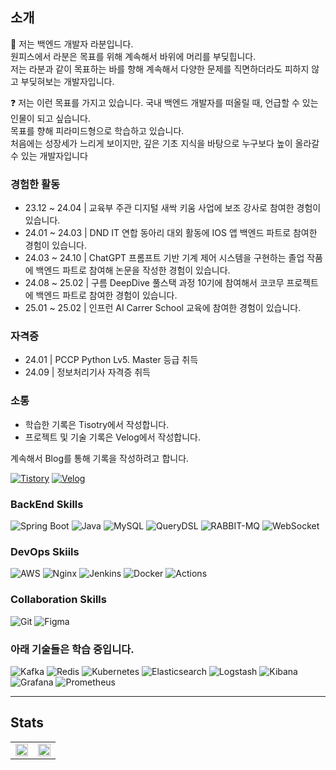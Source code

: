 ## 소개

🐳 저는 백엔드 개발자 라분입니다.  
원피스에서 라분은 목표를 위해 계속해서 바위에 머리를 부딪힙니다.  
저는 라분과 같이 목표하는 바를 향해 계속해서 다양한 문제를 직면하더라도 피하지 않고 부딪혀보는 개발자입니다.  

❓ 저는 이런 목표를 가지고 있습니다.
국내 백엔드 개발자를 떠올릴 때, 언급할 수 있는 인물이 되고 싶습니다.    
목표를 향해 피라미드형으로 학습하고 있습니다.  
처음에는 성장세가 느리게 보이지만, 깊은 기초 지식을 바탕으로 누구보다 높이 올라갈 수 있는 개발자입니다

### 경험한 활동

- 23.12 ~ 24.04 | 교육부 주관 디지털 새싹 키움 사업에 보조 강사로 참여한 경험이 있습니다.
- 24.01 ~ 24.03 | DND IT 연합 동아리 대외 활동에 IOS 앱 백엔드 파트로 참여한 경험이 있습니다.
- 24.03 ~ 24.10 | ChatGPT 프롬프트 기반 기계 제어 시스템을 구현하는 졸업 작품에 백엔드 파트로 참여해 논문을 작성한 경험이 있습니다.
- 24.08 ~ 25.02 | 구름 DeepDive 풀스택 과정 10기에 참여해서 코코무 프로젝트에 백엔드 파트로 참여한 경험이 있습니다.
- 25.01 ~ 25.02 | 인프런 AI Carrer School 교육에 참여한 경험이 있습니다.

### 자격증

- 24.01 | PCCP Python Lv5. Master 등급 취득
- 24.09 | 정보처리기사 자격증 취득

### 소통

- 학습한 기록은 Tisotry에서 작성합니다.
- 프로젝트 및 기술 기록은 Velog에서 작성합니다.

계속해서 Blog를 통해 기록을 작성하려고 합니다.

[![Tistory](https://img.shields.io/badge/Tistory-000000?style=for-the-badge&logo=tistory&logoColor=white)](https://dev-dot.tistory.com)
[![Velog](https://img.shields.io/badge/Velog-20C997?style=for-the-badge&logo=velog&logoColor=white)](https://velog.io/@jihwankim128/posts)

### BackEnd Skills
![Spring Boot](https://img.shields.io/badge/Spring%20Boot-6DB33F?style=for-the-badge&logo=spring-boot&logoColor=white)
![Java](https://img.shields.io/badge/Java-007396?style=for-the-badge&logo=java&logoColor=white)
![MySQL](https://img.shields.io/badge/MySQL-4479A1?style=for-the-badge&logo=mysql&logoColor=white)
![QueryDSL](https://img.shields.io/badge/QueryDSL-007396?style=for-the-badge&logo=java&logoColor=white)
![RABBIT-MQ](https://img.shields.io/badge/-RabbitMQ-FF6600?style=for-the-badge&logo=rabbitmq&logoColor=white)
![WebSocket](https://img.shields.io/badge/WebSocket-010101?style=for-the-badge&logo=socket.io)

### DevOps Skiils
![AWS](https://img.shields.io/badge/AWS-232F3E?style=for-the-badge&logo=amazon-aws&logoColor=white)
![Nginx](https://img.shields.io/badge/Nginx-009639?style=for-the-badge&logo=nginx&logoColor=white)
![Jenkins](https://img.shields.io/badge/Jenkins-D24939?style=for-the-badge&logo=jenkins&logoColor=white)
![Docker](https://img.shields.io/badge/Docker-2496ED?style=for-the-badge&logo=docker&logoColor=white)
![Actions](https://img.shields.io/badge/GitHub%20Actions-2088FF?style=for-the-badge&logo=github-actions&logoColor=white)

### Collaboration Skills
![Git](https://img.shields.io/badge/Git-F05032?style=for-the-badge&logo=git&logoColor=white)
![Figma](https://img.shields.io/badge/Figma-F24E1E?style=for-the-badge&logo=figma&logoColor=white)

### 아래 기술들은 학습 중입니다.
![Kafka](https://img.shields.io/badge/Apache%20Kafka-231F20?style=for-the-badge&logo=apache-kafka&logoColor=white)
![Redis](https://img.shields.io/badge/Redis-DC382D?style=for-the-badge&logo=redis&logoColor=white)
![Kubernetes](https://img.shields.io/badge/Kubernetes-326CE5?style=for-the-badge&logo=kubernetes&logoColor=white)
![Elasticsearch](https://img.shields.io/badge/Elasticsearch-005571?style=for-the-badge&logo=elasticsearch&logoColor=white)
![Logstash](https://img.shields.io/badge/Logstash-005571?style=for-the-badge&logo=logstash&logoColor=white)
![Kibana](https://img.shields.io/badge/Kibana-005571?style=for-the-badge&logo=kibana&logoColor=white)
![Grafana](https://img.shields.io/badge/Grafana-F46800?style=for-the-badge&logo=grafana&logoColor=white)
![Prometheus](https://img.shields.io/badge/Prometheus-E6522C?style=for-the-badge&logo=prometheus&logoColor=white)

---


## Stats

<table>
  <tr>
    <td width="50%" align="center">
      <img src="https://github-readme-stats.vercel.app/api?username=jihwankim128&show_icons=true&theme=dark#gh-dark-mode-only" width="100%" />
    </td>
    <td width="50%" align="center">
      <img src="http://mazassumnida.wtf/api/v2/generate_badge?boj=pknu1535" width="100%" />
    </td>
  </tr>
</table>
